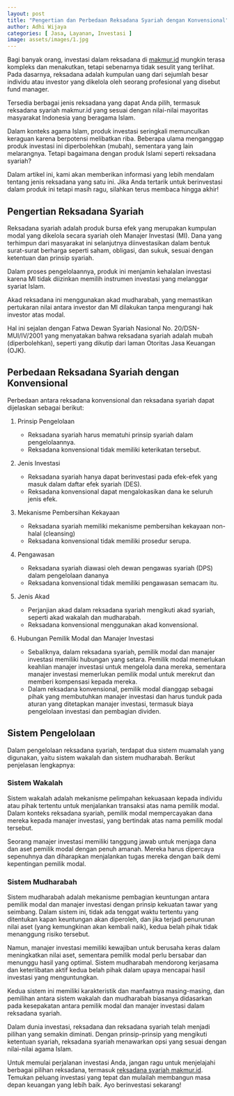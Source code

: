 ```yaml
---
layout: post
title: "Pengertian dan Perbedaan Reksadana Syariah dengan Konvensional"
author: Adhi Wijaya
categories: [ Jasa, Layanan, Investasi ]
image: assets/images/1.jpg
---
```


Bagi banyak orang, investasi dalam reksadana di [makmur.id](https://www.makmur.id/id/reksadana) mungkin terasa kompleks dan menakutkan, tetapi sebenarnya tidak sesulit yang terlihat. Pada dasarnya, reksadana adalah kumpulan uang dari sejumlah besar individu atau investor yang dikelola oleh seorang profesional yang disebut fund manager.

Tersedia berbagai jenis reksadana yang dapat Anda pilih, termasuk reksadana syariah makmur.id yang sesuai dengan nilai-nilai mayoritas masyarakat Indonesia yang beragama Islam. 

Dalam konteks agama Islam, produk investasi seringkali memunculkan keraguan karena berpotensi melibatkan riba. Beberapa ulama menganggap produk investasi ini diperbolehkan (mubah), sementara yang lain melarangnya. Tetapi bagaimana dengan produk Islami seperti reksadana syariah?

Dalam artikel ini, kami akan memberikan informasi yang lebih mendalam tentang jenis reksadana yang satu ini. Jika Anda tertarik untuk berinvestasi dalam produk ini tetapi masih ragu, silahkan terus membaca hingga akhir!

## Pengertian Reksadana Syariah
Reksadana syariah adalah produk bursa efek yang merupakan kumpulan modal yang dikelola secara syariah oleh Manajer Investasi (MI). Dana yang terhimpun dari masyarakat ini selanjutnya diinvestasikan dalam bentuk surat-surat berharga seperti saham, obligasi, dan sukuk, sesuai dengan ketentuan dan prinsip syariah. 

Dalam proses pengelolaannya, produk ini menjamin kehalalan investasi karena MI tidak diizinkan memilih instrumen investasi yang melanggar syariat Islam. 

Akad reksadana ini menggunakan akad mudharabah, yang memastikan pertukaran nilai antara investor dan MI dilakukan tanpa mengurangi hak investor atas modal. 

Hal ini sejalan dengan Fatwa Dewan Syariah Nasional No. 20/DSN-MUI/IV/2001 yang menyatakan bahwa reksadana syariah adalah mubah (diperbolehkan), seperti yang dikutip dari laman Otoritas Jasa Keuangan (OJK).

## Perbedaan Reksadana Syariah dengan Konvensional
Perbedaan antara reksadana konvensional dan reksadana syariah dapat dijelaskan sebagai berikut:


1. Prinsip Pengelolaan
   - Reksadana syariah harus mematuhi prinsip syariah dalam pengelolaannya.
   - Reksadana konvensional tidak memiliki keterikatan tersebut.

2. Jenis Investasi
   - Reksadana syariah hanya dapat berinvestasi pada efek-efek yang masuk dalam daftar efek syariah (DES).
   - Reksadana konvensional dapat mengalokasikan dana ke seluruh jenis efek.

3. Mekanisme Pembersihan Kekayaan
   - Reksadana syariah memiliki mekanisme pembersihan kekayaan non-halal (cleansing)
   - Reksadana konvensional tidak memiliki prosedur serupa.

4. Pengawasan
   - Reksadana syariah diawasi oleh dewan pengawas syariah (DPS) dalam pengelolaan dananya
   - Reksadana konvensional tidak memiliki pengawasan semacam itu.

5. Jenis Akad
   - Perjanjian akad dalam reksadana syariah mengikuti akad syariah, seperti akad wakalah dan mudharabah.
   - Reksadana konvensional menggunakan akad konvensional.

6. Hubungan Pemilik Modal dan Manajer Investasi
   - Sebaliknya, dalam reksadana syariah, pemilik modal dan manajer investasi memiliki hubungan yang setara. Pemilik modal memerlukan keahlian manajer investasi untuk mengelola dana mereka, sementara manajer investasi memerlukan pemilik modal untuk merekrut dan memberi kompensasi kepada mereka.
   - Dalam reksadana konvensional, pemilik modal dianggap sebagai pihak yang membutuhkan manajer investasi dan harus tunduk pada aturan yang ditetapkan manajer investasi, termasuk biaya pengelolaan investasi dan pembagian dividen.

## Sistem Pengelolaan
Dalam pengelolaan reksadana syariah, terdapat dua sistem muamalah yang digunakan, yaitu sistem wakalah dan sistem mudharabah. Berikut penjelasan lengkapnya:

### Sistem Wakalah
Sistem wakalah adalah mekanisme pelimpahan kekuasaan kepada individu atau pihak tertentu untuk menjalankan transaksi atas nama pemilik modal. Dalam konteks reksadana syariah, pemilik modal mempercayakan dana mereka kepada manajer investasi, yang bertindak atas nama pemilik modal tersebut. 

Seorang manajer investasi memiliki tanggung jawab untuk menjaga dana dan aset pemilik modal dengan penuh amanah. Mereka harus dipercaya sepenuhnya dan diharapkan menjalankan tugas mereka dengan baik demi kepentingan pemilik modal.

### Sistem Mudharabah
Sistem mudharabah adalah mekanisme pembagian keuntungan antara pemilik modal dan manajer investasi dengan prinsip kekuatan tawar yang seimbang. Dalam sistem ini, tidak ada tenggat waktu tertentu yang ditentukan kapan keuntungan akan diperoleh, dan jika terjadi penurunan nilai aset (yang kemungkinan akan kembali naik), kedua belah pihak tidak menanggung risiko tersebut.

Namun, manajer investasi memiliki kewajiban untuk berusaha keras dalam meningkatkan nilai aset, sementara pemilik modal perlu bersabar dan menunggu hasil yang optimal. Sistem mudharabah mendorong kerjasama dan keterlibatan aktif kedua belah pihak dalam upaya mencapai hasil investasi yang menguntungkan.

Kedua sistem ini memiliki karakteristik dan manfaatnya masing-masing, dan pemilihan antara sistem wakalah dan mudharabah biasanya didasarkan pada kesepakatan antara pemilik modal dan manajer investasi dalam reksadana syariah.

Dalam dunia investasi, reksadana dan reksadana syariah telah menjadi pilihan yang semakin diminati. Dengan prinsip-prinsip yang mengikuti ketentuan syariah, reksadana syariah menawarkan opsi yang sesuai dengan nilai-nilai agama Islam. 

Untuk memulai perjalanan investasi Anda, jangan ragu untuk menjelajahi berbagai pilihan reksadana, termasuk [reksadana syariah makmur.id](https://www.makmur.id/id/reksadana/syariah). Temukan peluang investasi yang tepat dan mulailah membangun masa depan keuangan yang lebih baik. Ayo berinvestasi sekarang!